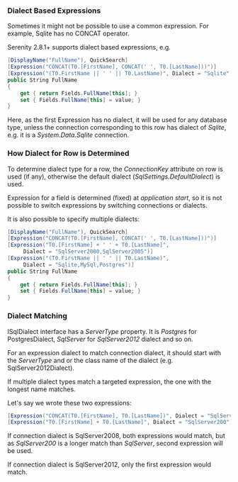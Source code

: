 ### Dialect Based Expressions

Sometimes it might not be possible to use a common expression. For example, Sqlite has no CONCAT operator.

Serenity 2.8.1+ supports dialect based expressions, e.g.

```cs
[DisplayName("FullName"), QuickSearch]
[Expression("CONCAT(T0.[FirstName], CONCAT(' ', T0.[LastName]))")]
[Expression("(T0.FirstName || ' ' || T0.LastName)", Dialect = "Sqlite")]
public String FullName
{
    get { return Fields.FullName[this]; }
    set { Fields.FullName[this] = value; }
}
```

Here, as the first Expression has no dialect, it will be used for any database type, unless the connection corresponding to this row has dialect of *Sqlite*, e.g. it is a *System.Data.Sqlite* connection.

### How Dialect for Row is Determined

To determine dialect type for a row, the *ConnectionKey* attribute on row is used (if any), otherwise the default dialect (*SqlSettings.DefaultDialect*) is used.

Expression for a field is determined (fixed) at *application start*, so it is not possible to switch expressions by switching connections or dialects. 

It is also possible to specify multiple dialects:

```cs
[DisplayName("FullName"), QuickSearch]
[Expression("CONCAT(T0.[FirstName], CONCAT(' ', T0.[LastName]))")]
[Expression("T0.[FirstName] + ' ' + T0.[LastName]", 
     Dialect = "SqlServer2000,SqlServer2005")]
[Expression("(T0.FirstName || ' ' || T0.LastName)", 
     Dialect = "Sqlite,MySql,Postgres")]
public String FullName
{
    get { return Fields.FullName[this]; }
    set { Fields.FullName[this] = value; }
}
```

### Dialect Matching

ISqlDialect interface has a *ServerType* property. It is *Postgres* for PostgresDialect, *SqlServer* for *SqlServer2012* dialect and so on.

For an expression dialect to match connection dialect, it should start with the *ServerType* and or the class name of the dialect (e.g. SqlServer2012Dialect).

If multiple dialect types match a targeted expression, the one with the longest name matches.

Let's say we wrote these two expressions:

```cs
[Expression("CONCAT(T0.[FirstName], T0.[LastName])", Dialect = "SqlServer")]
[Expression("T0.[FirstName] + T0.[LastName]", Dialect = "SqlServer200")]
```

If connection dialect is SqlServer2008, both expressions would match, but as *SqlServer200* is a longer match than *SqlServer*, second expression will be used.

If connection dialect is SqlServer2012, only the first expression would match.


